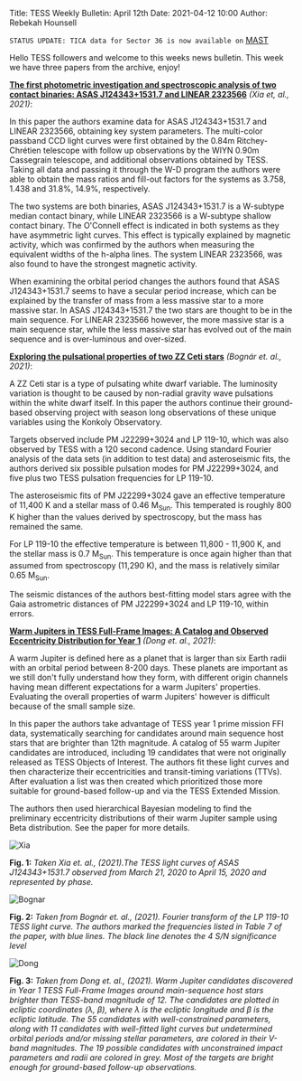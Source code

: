 Title: TESS Weekly Bulletin: April 12th 
Date: 2021-04-12 10:00
Author: Rebekah Hounsell

`STATUS UPDATE: TICA data for Sector 36 is now available on` [MAST](https://archive.stsci.edu/hlsp/tica)

Hello TESS followers and welcome to this weeks news bulletin. This week we have three papers from the archive, enjoy!

**[The first photometric investigation and spectroscopic analysis of two contact binaries: ASAS J124343+1531.7 and LINEAR 2323566](https://arxiv.org/abs/2103.15322)** *(Xia et, al., 2021)*:

In this paper the authors examine data for ASAS J124343+1531.7 and LINEAR 2323566, obtaining key system parameters. The multi-color passband CCD light curves were first obtained  by the 0.84m Ritchey-Chrétien telescope with follow up observations by the WIYN 0.90m Cassegrain telescope, and additional observations obtained by TESS. Taking all data and passing it through the W-D program the authors were able to obtain the mass ratios and fill-out factors for the systems as 3.758, 1.438 and 31.8%, 14.9%, respectively. 

The two systems are both binaries, ASAS J124343+1531.7 is a W-subtype median contact binary, while LINEAR 2323566 is a W-subtype shallow contact binary. The O'Connell effect is indicated in both systems as they have asymmetric light curves. This effect is typically explained by magnetic activity, which was confirmed by the authors when measuring the equivalent widths of the h-alpha lines. The system LINEAR 2323566, was also found to have the strongest magnetic activity. 

When examining the orbital period changes the authors found that ASAS J124343+1531.7 seems to have a secular period increase, which can be explained by the transfer of mass from a less massive star to a more massive star. In ASAS J124343+1531.7 the two stars are thought to be in the main sequence. For LINEAR 2323566 however,  the more massive star is a main sequence star, while the less massive star has evolved out of the main sequence and is over-luminous and over-sized.


**[Exploring the pulsational properties of two ZZ Ceti stars](https://arxiv.org/abs/2103.17192)** *(Bognár et. al., 2021)*:

A ZZ Ceti star is a type of pulsating white dwarf variable. The luminosity variation is thought to be caused by non-radial gravity wave pulsations within the white dwarf itself. In this paper the authors continue their ground-based observing project with  season long observations of these unique variables using the Konkoly Observatory. 

Targets observed include PM J22299+3024 and LP 119-10, which was also observed by TESS with a 120 second cadence. Using standard Fourier analysis of the data sets (in addition to test data) and asteroseismic fits, the authors derived six possible pulsation modes for PM J22299+3024, and five plus two TESS pulsation frequencies for LP 119-10. 

The asteroseismic fits of PM J22299+3024 gave an effective temperature of 11,400 K and a stellar mass of 0.46 M<sub>Sun</sub>. This temperated is roughly 800 K higher than the values derived by spectroscopy, but the mass has remained the same. 

For LP 119-10 the effective temperature is between 11,800 - 11,900 K, and the stellar mass is 0.7 M<sub>Sun</sub>. This temperature is once again higher than that assumed from spectroscopy (11,290 K), and the mass is relatively similar 0.65 M<sub>Sun</sub>. 

The seismic distances of the authors best-fitting model stars agree with the Gaia astrometric distances of PM J22299+3024 and LP 119-10, within errors.

**[Warm Jupiters in TESS Full-Frame Images: A Catalog and Observed Eccentricity Distribution for Year 1](https://arxiv.org/abs/2104.01970)** *(Dong et. al., 2021)*:

A warm Jupiter is defined here as a planet that is larger than six Earth radii with an orbital period between 8-200 days. These planets are important as we still don't fully understand how they form, with different origin channels having mean different expectations for a warm Jupiters' properties. Evaluating the overall properties of warm Jupiters'  however is difficult because of the small sample size. 

In this paper the authors take advantage of TESS year 1 prime mission FFI data, systematically searching for candidates around main sequence host stars that are brighter than 12th magnitude. A catalog of 55 warm Jupiter candidates are introduced, including 19 candidates that were not originally released as TESS Objects of Interest. The authors fit these light curves and then characterize their eccentricities and transit-timing variations (TTVs). After evaluation a list was then created which prioritized those more suitable for ground-based follow-up and via the TESS Extended Mission. 

The authors then used hierarchical Bayesian modeling to find the preliminary eccentricity distributions of their warm Jupiter sample using Beta distribution. See the paper for more details.

![Xia](images/Xia.png)

**Fig. 1:** *Taken Xia et. al., (2021).The TESS light curves of ASAS J124343+1531.7 observed from March 21, 2020 to April 15, 2020 and represented by phase.*


![Bognar](images/Bognar.png)

**Fig. 2:** *Taken from Bognár et. al., (2021). Fourier transform of the LP 119-10 TESS light curve. The authors marked the frequencies listed in Table 7 of the paper, with blue lines. The black line denotes the 4 S/N significance level*

![Dong](images/Dong.png)

**Fig. 3:** *Taken from Dong et. al., (2021). Warm Jupiter candidates discovered in Year 1 TESS Full-Frame Images around main-sequence host stars brighter than TESS-band magnitude of 12. The candidates are plotted in ecliptic coordinates (λ, β), where λ is the ecliptic longitude and β is the ecliptic latitude. The 55 candidates with well-constrained parameters, along with 11 candidates with well-fitted light curves but undetermined orbital periods and/or missing stellar parameters, are colored in their V-band magnitudes. The 19 possible candidates with unconstrained impact parameters and radii are colored in grey. Most of the targets are bright enough for ground-based follow-up observations.*